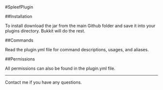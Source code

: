 #SpleefPlugin

##Installation

To install download the jar from the main Github folder and save it into your plugins directory. Bukkit will do the rest.

##Commands

Read the plugin.yml file for command descriptions, usages, and aliases.

##Permissions

All permissions can also be found in the plugin.yml file.

***

Contact me if you have any questions.